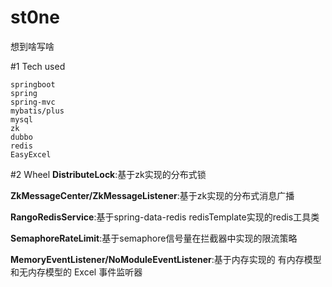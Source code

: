 # st0ne

想到啥写啥

#1 Tech used

    springboot 
    spring 
    spring-mvc 
    mybatis/plus 
    mysql 
    zk 
    dubbo 
    redis 
    EasyExcel

#2 Wheel
**DistributeLock**:基于zk实现的分布式锁

**ZkMessageCenter/ZkMessageListener**:基于zk实现的分布式消息广播

**RangoRedisService**:基于spring-data-redis redisTemplate实现的redis工具类

**SemaphoreRateLimit**:基于semaphore信号量在拦截器中实现的限流策略

**MemoryEventListener/NoModuleEventListener**:基于内存实现的 有内存模型和无内存模型的 Excel 事件监听器